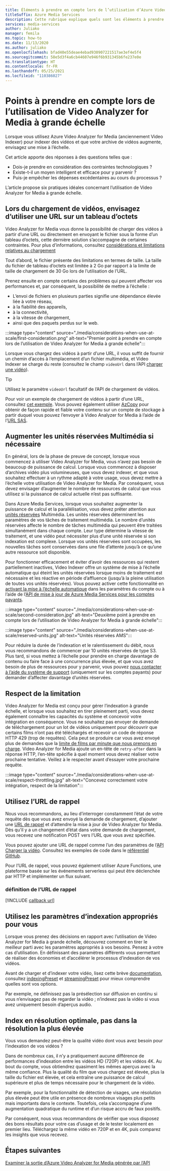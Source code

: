 ```yaml
---
title: Éléments à prendre en compte lors de l’utilisation d’Azure Video Analyzer for Media (anciennement Video Indexer) à grande échelle - Azure
titleSuffix: Azure Media Services
description: Cette rubrique explique quels sont les éléments à prendre en compte lors de l’utilisation d’Azure Video Analyzer for Media (anciennement Video Indexer) à grande échelle.
services: media-services
author: Juliako
manager: femila
ms.topic: how-to
ms.date: 11/13/2020
ms.author: juliako
ms.openlocfilehash: bfad40e55deae4ebad930907221517ae3ef4e5f4
ms.sourcegitcommit: 58e5d3f4a6cb44607e946f6b931345b6fe237e0e
ms.translationtype: HT
ms.contentlocale: fr-FR
ms.lasthandoff: 05/25/2021
ms.locfileid: "110386027"
---
```

# <a name="things-to-consider-when-using-video-analyzer-for-media-at-scale"></a>Points à prendre en compte lors de l’utilisation de Video Analyzer for Media à grande échelle

Lorsque vous utilisez Azure Video Analyzer for Media (anciennement Video Indexer) pour indexer des vidéos et que votre archive de vidéos augmente, envisagez une mise à l’échelle. 

Cet article apporte des réponses à des questions telles que :

* Dois-je prendre en considération des contraintes technologiques ?
* Existe-t-il un moyen intelligent et efficace pour y parvenir ?
* Puis-je empêcher les dépenses excédentaires au cours du processus ?

L’article propose six pratiques idéales concernant l’utilisation de Video Analyzer for Media à grande échelle.

## <a name="when-uploading-videos-consider-using-a-url-over-byte-array"></a>Lors du chargement de vidéos, envisagez d’utiliser une URL sur un tableau d’octets

Video Analyzer for Media vous donne la possibilité de charger des vidéos à partir d’une URL ou directement en envoyant le fichier sous la forme d’un tableau d’octets, cette dernière solution s’accompagne de certaines contraintes. Pour plus d’informations, consultez [considérations et limitations relatives au chargement](upload-index-videos.md#uploading-considerations-and-limitations)

Tout d’abord, le fichier présente des limitations en termes de taille. La taille du fichier de tableau d’octets est limitée à 2 Go par rapport à la limite de taille de chargement de 30 Go lors de l’utilisation de l’URL.

Prenez ensuite en compte certains des problèmes qui peuvent affecter vos performances et, par conséquent, la possibilité de mettre à l’échelle :

* L’envoi de fichiers en plusieurs parties signifie une dépendance élevée liée à votre réseau, 
* à la fiabilité des appareils, 
* à la connectivité, 
* à la vitesse de chargement, 
* ainsi que des paquets perdus sur le web.

:::image type="content" source="./media/considerations-when-use-at-scale/first-consideration.png" alt-text="Premier point à prendre en compte lors de l’utilisation de Video Analyzer for Media à grande échelle":::

Lorsque vous chargez des vidéos à partir d’une URL, il vous suffit de fournir un chemin d’accès à l’emplacement d’un fichier multimédia, et Video Indexer se charge du reste (consultez le champ `videoUrl` dans l’API [charger une vidéo](https://api-portal.videoindexer.ai/api-details#api=Operations&operation=Upload-Video)).

> [!TIP]
> Utilisez le paramètre `videoUrl` facultatif de l’API de chargement de vidéos.

Pour voir un exemple de chargement de vidéos à partir d’une URL, consultez [cet exemple](upload-index-videos.md#code-sample). Vous pouvez également utiliser [AzCopy](../../storage/common/storage-use-azcopy-v10.md) pour obtenir de façon rapide et fiable votre contenu sur un compte de stockage à partir duquel vous pouvez l’envoyer à Video Analyzer for Media à l’aide de l’[URL SAS](../../storage/common/storage-sas-overview.md).

## <a name="increase-media-reserved-units-if-needed"></a>Augmenter les unités réservées Multimédia si nécessaire

En général, lors de la phase de preuve de concept, lorsque vous commencez à utiliser Video Analyzer for Media, vous n’avez pas besoin de beaucoup de puissance de calcul. Lorsque vous commencez à disposer d’archives vidéo plus volumineuses, que vous devez indexer, et que vous souhaitez effectuer à un rythme adapté à votre usage, vous devez mettre à l’échelle votre utilisation de Video Analyzer for Media. Par conséquent, vous devez envisager d’augmenter le nombre de ressources de calcul que vous utilisez si la puissance de calcul actuelle n’est pas suffisante.

Dans Azure Media Services, lorsque vous souhaitez augmenter la puissance de calcul et la parallélisation, vous devez prêter attention aux [unités réservées](../../media-services/latest/concept-media-reserved-units.md) Multimédia. Les unités réservées déterminent les paramètres de vos tâches de traitement multimédia. Le nombre d’unités réservées affecte le nombre de tâches multimédia qui peuvent être traitées simultanément dans chaque compte. Leur type détermine la vitesse de traitement, et une vidéo peut nécessiter plus d’une unité réservée si son indexation est complexe. Lorsque vos unités réservées sont occupées, les nouvelles tâches sont conservées dans une file d’attente jusqu’à ce qu’une autre ressource soit disponible.

Pour fonctionner efficacement et éviter d’avoir des ressources qui restent partiellement inactives, Video Indexer offre un système de mise à l’échelle automatique qui éteint les unités réservées lorsque moins de traitement est nécessaire et les réactive en période d’affluence (jusqu’à la pleine utilisation de toutes vos unités réservées). Vous pouvez activer cette fonctionnalité en [activant la mise à l’échelle automatique](manage-account-connected-to-azure.md#autoscale-reserved-units) dans les paramètres du compte ou à l’aide de l’[API de mise à jour de Azure Media Services pour les comptes payants](https://api-portal.videoindexer.ai/api-details#api=Operations&operation=Update-Paid-Account-Azure-Media-Services).

:::image type="content" source="./media/considerations-when-use-at-scale/second-consideration.jpg" alt-text="Deuxième point à prendre en compte lors de l’utilisation de Video Analyzer for Media à grande échelle":::

:::image type="content" source="./media/considerations-when-use-at-scale/reserved-units.jpg" alt-text="Unités réservées AMS":::

Pour réduire la durée de l’indexation et le ralentissement du débit, nous vous recommandons de commencer par 10 unités réservées de type S3. Plus tard, si vous mettez à l’échelle pour prendre en charge davantage de contenu ou faire face à une concurrence plus élevée, et que vous avez besoin de plus de ressources pour y parvenir, vous pouvez [nous contacter à l’aide du système de support](https://ms.portal.azure.com/#blade/Microsoft_Azure_Support/HelpAndSupportBlade/newsupportrequest) (uniquement sur les comptes payants) pour demander d’affecter davantage d’unités réservées.

## <a name="respect-throttling"></a>Respect de la limitation

Video Analyzer for Media est conçu pour gérer l’indexation à grande échelle, et lorsque vous souhaitez en tirer pleinement parti, vous devez également connaître les capacités du système et concevoir votre intégration en conséquence. Vous ne souhaitez pas envoyer de demande de téléchargement pour un lot de vidéos uniquement pour découvrir que certains films n’ont pas été téléchargés et recevoir un code de réponse HTTP 429 (trop de requêtes). Cela peut se produire car vous avez envoyé plus de demandes que la [limite de films par minute que nous prenons en charge](upload-index-videos.md#uploading-considerations-and-limitations). Video Analyzer for Media ajoute un en-tête de `retry-after` dans la réponse HTTP, l’en-tête spécifie à quel moment vous devez réaliser votre prochaine tentative. Veillez à le respecter avant d’essayer votre prochaine requête.

:::image type="content" source="./media/considerations-when-use-at-scale/respect-throttling.jpg" alt-text="Concevez correctement votre intégration, respect de la limitation":::

## <a name="use-callback-url"></a>Utilisez l’URL de rappel

Nous vous recommandons, au lieu d’interroger constamment l’état de votre requête dès que vous avez envoyé la demande de chargement, d’ajouter une [URL de rappel](upload-index-videos.md#callbackurl) et d’attendre la mise à jour de Video Analyzer for Media. Dès qu’il y a un changement d’état dans votre demande de chargement, vous recevez une notification POST vers l’URL que vous avez spécifiée.

Vous pouvez ajouter une URL de rappel comme l’un des paramètres de l’[API Charger la vidéo](https://api-portal.videoindexer.ai/api-details#api=Operations&operation=Upload-Video). Consultez les exemples de code dans le [référentiel GitHub](https://github.com/Azure-Samples/media-services-video-indexer/tree/master/). 

Pour l’URL de rappel, vous pouvez également utiliser Azure Functions, une plateforme basée sur les événements serverless qui peut être déclenchée par HTTP et implémenter un flux suivant.

### <a name="callback-url-definition"></a>définition de l’URL de rappel

[!INCLUDE [callback url](./includes/callback-url.md)]

## <a name="use-the-right-indexing-parameters-for-you"></a>Utilisez les paramètres d’indexation appropriés pour vous

Lorsque vous prenez des décisions en rapport avec l’utilisation de Video Analyzer for Media à grande échelle, découvrez comment en tirer le meilleur parti avec les paramètres appropriés à vos besoins. Pensez à votre cas d’utilisation. En définissant des paramètres différents vous permettant de réaliser des économies et d’accélérer le processus d’indexation de vos vidéos.

Avant de charger et d’indexer votre vidéo, lisez cette brève [documentation](upload-index-videos.md), consultez [indexingPreset](upload-index-videos.md#indexingpreset) et [streamingPreset](upload-index-videos.md#streamingpreset) pour mieux comprendre quelles sont vos options.

Par exemple, ne définissez pas la présélection sur diffusion en continu si vous n’envisagez pas de regarder la vidéo ; n’indexez pas la vidéo si vous avez uniquement besoin d’aperçus audio.

## <a name="index-in-optimal-resolution-not-highest-resolution"></a>Index en résolution optimale, pas dans la résolution la plus élevée

Vous vous demandez peut-être la qualité vidéo dont vous avez besoin pour l’indexation de vos vidéos ? 

Dans de nombreux cas, il n’y a pratiquement aucune différence de performances d’indexation entre les vidéos HD (720P) et les vidéos 4K. Au bout du compte, vous obtiendrez quasiment les mêmes aperçus avec la même confiance. Plus la qualité du film que vous chargez est élevée, plus la taille du fichier est élevée, et cela entraîne une puissance de calcul supérieure et plus de temps nécessaire pour le chargement de la vidéo.

Par exemple, pour la fonctionnalité de détection de visages, une résolution plus élevée peut être utile en présence de nombreux visages plus petits mais importants dans le contexte. Toutefois, cela s’accompagne d’une augmentation quadratique du runtime et d’un risque accru de faux positifs.

Par conséquent, nous vous recommandons de vérifier que vous disposez des bons résultats pour votre cas d’usage et de le tester localement en premier lieu. Téléchargez la même vidéo en 720P et en 4K, puis comparez les insights que vous recevez.

## <a name="next-steps"></a>Étapes suivantes

[Examiner la sortie d’Azure Video Analyzer for Media générée par l’API](video-indexer-output-json-v2.md)